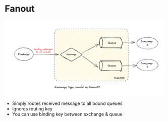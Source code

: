 # Fanout

![fanout flow](https://github.com/kapozade/rabbitmq/blob/main/assets/fanout-flow.png?raw=true)

* Simply routes received message to all bound queues
* Ignores routing key
* You can use binding key between exchange & queue